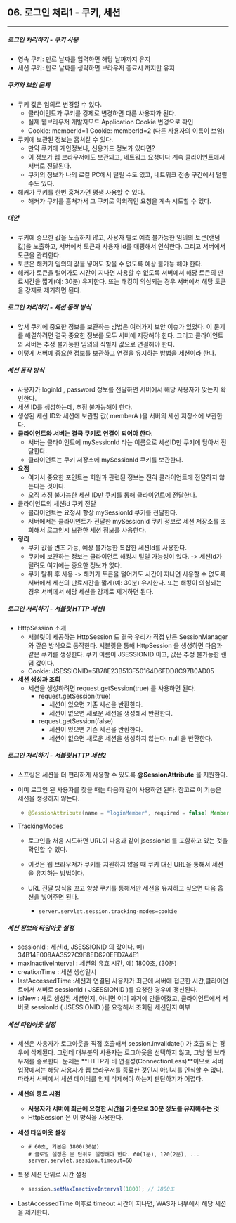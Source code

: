 ## 06. 로그인 처리1 - 쿠키, 세션

----

##### 로그인 처리하기 - 쿠키 사용

- 영속 쿠키: 만료 날짜를 입력하면 해당 날짜까지 유지
- 세션 쿠키: 만료 날짜를 생략하면 브라우저 종료시 까지만 유지



##### 쿠키와 보안 문제

- 쿠키 값은 임의로 변경할 수 있다.
  - 클라이언트가 쿠키를 강제로 변경하면 다른 사용자가 된다.
  - 실제 웹브라우저 개발자모드 Application Cookie 변경으로 확인
  - Cookie: memberId=1 Cookie: memberId=2 (다른 사용자의 이름이 보임)
- 쿠키에 보관된 정보는 훔쳐갈 수 있다.
  - 만약 쿠키에 개인정보나, 신용카드 정보가 있다면?
  - 이 정보가 웹 브라우저에도 보관되고, 네트워크 요청마다 계속 클라이언트에서 서버로 전달된다.
  - 쿠키의 정보가 나의 로컬 PC에서 털릴 수도 있고, 네트워크 전송 구간에서 털릴 수도 있다.
- 해커가 쿠키를 한번 훔쳐가면 평생 사용할 수 있다.
  - 해커가 쿠키를 훔쳐가서 그 쿠키로 악의적인 요청을 계속 시도할 수 있다.

##### 대안

- 쿠키에 중요한 값을 노출하지 않고, 사용자 별로 예측 불가능한 임의의 토큰(랜덤 값)을 노출하고, 서버에서 토큰과 사용자 id를 매핑해서 인식한다. 
  그리고 서버에서 토큰을 관리한다.
- 토큰은 해커가 임의의 값을 넣어도 찾을 수 없도록 예상 불가능 해야 한다.
- 해커가 토큰을 털어가도 시간이 지나면 사용할 수 없도록 서버에서 해당 토큰의 만료시간을 짧게(예: 30분) 유지한다. 
  또는 해킹이 의심되는 경우 서버에서 해당 토큰을 강제로 제거하면 된다.



##### 로그인 처리하기 - 세션 동작 방식

- 앞서 쿠키에 중요한 정보를 보관하는 방법은 여러가지 보안 이슈가 있었다. 
  이 문제를 해결하려면 결국 중요한 정보를 모두 서버에 저장해야 한다. 
  그리고 클라이언트와 서버는 추정 불가능한 임의의 식별자 값으로 연결해야 한다.
- 이렇게 서버에 중요한 정보를 보관하고 연결을 유지하는 방법을 세션이라 한다.

##### 세션 동작 방식

- 사용자가 loginId , password 정보를 전달하면 서버에서 해당 사용자가 맞는지 확인한다.
- 세션 ID를 생성하는데, 추정 불가능해야 한다.
- 생성된 세션 ID와 세션에 보관할 값( memberA )을 서버의 세션 저장소에 보관한다.
- **클라이언트와 서버는 결국 쿠키로 연결이 되어야 한다**.
  - 서버는 클라이언트에 mySessionId 라는 이름으로 세션ID만 쿠키에 담아서 전달한다.
  - 클라이언트는 쿠키 저장소에 mySessionId 쿠키를 보관한다.
- **요점**
  - 여기서 중요한 포인트는 회원과 관련된 정보는 전혀 클라이언트에 전달하지 않는다는 것이다.
  - 오직 추정 불가능한 세션 ID만 쿠키를 통해 클라이언트에 전달한다.
- 클라이언트의 세션id 쿠키 전달
  - 클라이언트는 요청시 항상 mySessionId 쿠키를 전달한다.
  - 서버에서는 클라이언트가 전달한 mySessionId 쿠키 정보로 세션 저장소를 조회해서 로그인시 보관한 세션 정보를 사용한다.
- **정리**
  - 쿠키 값을 변조 가능, 예상 불가능한 복잡한 세션Id를 사용한다.
  - 쿠키에 보관하는 정보는 클라이언트 해킹시 털릴 가능성이 있다. -> 세션Id가 털려도 여기에는 중요한 정보가 없다.
  - 쿠키 탈취 후 사용 -> 해커가 토큰을 털어가도 시간이 지나면 사용할 수 없도록 서버에서 세션의 만료시간을 짧게(예: 30분) 유지한다. 
    또는 해킹이 의심되는 경우 서버에서 해당 세션을 강제로 제거하면 된다.



##### 로그인 처리하기 - 서블릿 HTTP 세션1

- HttpSession 소개
  - 서블릿이 제공하는 HttpSession 도 결국 우리가 직접 만든 SessionManager 와 같은 방식으로 동작한다. 
    서블릿을 통해 HttpSession 을 생성하면 다음과 같은 쿠키를 생성한다. 쿠키 이름이 JSESSIONID 이고, 값은 추정 불가능한 랜덤 값이다.
  - Cookie: JSESSIONID=5B78E23B513F50164D6FDD8C97B0AD05
- **세션 생성과 조회**
  - 세션을 생성하려면 request.getSession(true) 를 사용하면 된다.
    - request.getSession(true)
      - 세션이 있으면 기존 세션을 반환한다.
      - 세션이 없으면 새로운 세션을 생성해서 반환한다.
    - request.getSession(false)
      - 세션이 있으면 기존 세션을 반환한다.
      - 세션이 없으면 새로운 세션을 생성하지 않는다. null 을 반환한다.

##### 로그인 처리하기 - 서블릿 HTTP 세션2

- 스프링은 세션을 더 편리하게 사용할 수 있도록 **@SessionAttribute** 을 지원한다.

- 이미 로그인 된 사용자를 찾을 때는 다음과 같이 사용하면 된다. 참고로 이 기능은 세션을 생성하지 않는다.

  - ```java
    @SessionAttribute(name = "loginMember", required = false) Member loginMember
    ```

- TrackingModes

  - 로그인을 처음 시도하면 URL이 다음과 같이 jsessionid 를 포함하고 있는 것을 확인할 수 있다.

  - 이것은 웹 브라우저가 쿠키를 지원하지 않을 때 쿠키 대신 URL을 통해서 세션을 유지하는 방법이다.

  - URL 전달 방식을 끄고 항상 쿠키를 통해서만 세션을 유지하고 싶으면 다음 옵션을 넣어주면 된다.

    - ```properties
      server.servlet.session.tracking-modes=cookie
      ```



##### 세션 정보와 타임아웃 설정

- sessionId : 세션Id, JSESSIONID 의 값이다. 예) 34B14F008AA3527C9F8ED620EFD7A4E1
- maxInactiveInterval : 세션의 유효 시간, 예) 1800초, (30분)
- creationTime : 세션 생성일시
- lastAccessedTime :세션과 연결된 사용자가 최근에 서버에 접근한 시간,클라이언트에서 서버로 sessionId ( JSESSIONID )를 요청한 경우에 갱신된다.
- isNew : 새로 생성된 세션인지, 아니면 이미 과거에 만들어졌고, 클라이언트에서 서버로 sessionId ( JSESSIONID )를 요청해서 조회된 세션인지 여부



##### 세션 타임아웃 설정

- 세션은 사용자가 로그아웃을 직접 호출해서 session.invalidate() 가 호출 되는 경우에 삭제된다.
  그런데 대부분의 사용자는 로그아웃을 선택하지 않고, 그냥 웹 브라우저를 종료한다.
  문제는 **HTTP가 비 연결성(ConnectionLess)**이므로 서버 입장에서는 해당 사용자가 웹 브라우저를 종료한 것인지 아닌지를 인식할 수 없다. 
  따라서 서버에서 세션 데이터를 언제 삭제해야 하는지 판단하기가 어렵다.

- **세션의 종료 시점**

  - **사용자가 서버에 최근에 요청한 시간을 기준으로 30분 정도를 유지해주는 것**
  - HttpSession 은 이 방식을 사용한다.

- **세션 타임아웃 설정**

  - ```properties
    # 60초, 기본은 1800(30분)
    # 글로벌 설정은 분 단위로 설정해야 한다. 60(1분), 120(2분), ...
    server.servlet.session.timeout=60
    ```

- 특정 세션 단위로 시간 설정

  - ```java
    session.setMaxInactiveInterval(1800); // 1800초
    ```

- LastAccessedTime 이후로 timeout 시간이 지나면, WAS가 내부에서 해당 세션을 제거한다.
